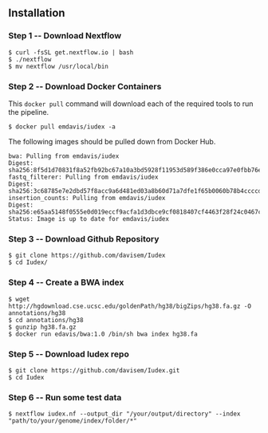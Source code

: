 Installation
------------

### Step 1 -- Download Nextflow
```
$ curl -fsSL get.nextflow.io | bash
$ ./nextflow
$ mv nextflow /usr/local/bin
```

### Step 2 -- Download Docker Containers

This `docker pull` command will download each of the required tools to run the pipeline.
```
$ docker pull emdavis/iudex -a 
```
The following images should be pulled down from Docker Hub.
```
bwa: Pulling from emdavis/iudex
Digest: sha256:8f5d1d70831f8a52fb92bc67a10a3bd5928f11953d589f386e0cca97e0fbb76e
fastq_filterer: Pulling from emdavis/iudex
Digest: sha256:3c68785e7e2dbd57f8acc9a6d481ed03a8b60d71a7dfe1f65b0060b78b4ccccd
insertion_counts: Pulling from emdavis/iudex
Digest: sha256:e65aa5148f0555e0d019eccf9acfa1d3dbce9cf0818407cf4463f28f24c0467c
Status: Image is up to date for emdavis/iudex
```

### Step 3 -- Download Github Repository
```
$ git clone https://github.com/davisem/Iudex
$ cd Iudex/
```

### Step 4 -- Create a BWA index
```
$ wget http://hgdownload.cse.ucsc.edu/goldenPath/hg38/bigZips/hg38.fa.gz -O annotations/hg38
$ cd annotations/hg38
$ gunzip hg38.fa.gz
$ docker run edavis/bwa:1.0 /bin/sh bwa index hg38.fa
```
### Step 5 -- Download Iudex repo
```
$ git clone https://github.com/davisem/Iudex.git
$ cd Iudex
```

### Step 6 -- Run some test data
```
$ nextflow iudex.nf --output_dir "/your/output/directory" --index "path/to/your/genome/index/folder/*"
```
